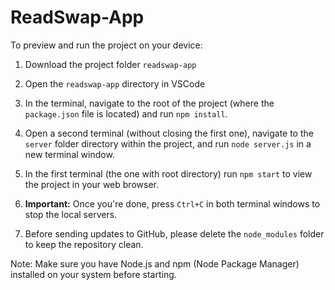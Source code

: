 # ReadSwap-App

To preview and run the project on your device:

  1. Download the project folder `readswap-app`
  2. Open the `readswap-app` directory in VSCode
  3. In the terminal, navigate to the root of the project (where the `package.json` file is located) and run `npm install`.
  4. Open a second terminal (without closing the first one), navigate to the `server` folder directory within the project, and run `node server.js` in a new terminal window.
  4. In the first terminal (the one with root directory) run `npm start` to view the project in your web browser.

  5. **Important:** Once you're done, press `Ctrl+C` in both terminal windows to stop the local servers.
  6. Before sending updates to GitHub, please delete the `node_modules` folder to keep the repository clean.

Note: Make sure you have Node.js and npm (Node Package Manager) installed on your system before starting.
